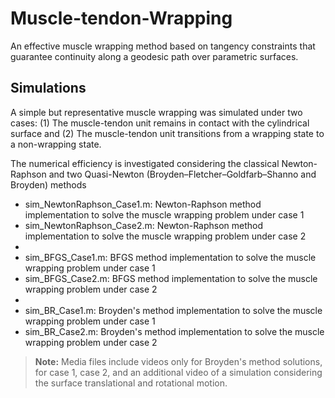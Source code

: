# Muscle-tendon-Wrapping
An effective muscle wrapping method based on tangency constraints that guarantee continuity along a geodesic path over parametric surfaces.

## Simulations

A simple but representative muscle wrapping was simulated under two cases: (1) The muscle-tendon unit remains in contact with the cylindrical surface and (2) The muscle-tendon unit transitions from a wrapping state to a non-wrapping state.

The numerical efficiency is investigated considering the classical Newton-Raphson and two Quasi-Newton (Broyden–Fletcher–Goldfarb–Shanno and Broyden) methods

- sim_NewtonRaphson_Case1.m: Newton-Raphson method implementation to solve the muscle wrapping problem under case 1
- sim_NewtonRaphson_Case2.m: Newton-Raphson method implementation to solve the muscle wrapping problem under case 2
- 
- sim_BFGS_Case1.m: BFGS method implementation to solve the muscle wrapping problem under case 1
- sim_BFGS_Case2.m: BFGS method implementation to solve the muscle wrapping problem under case 2
- 
- sim_BR_Case1.m: Broyden's method implementation to solve the muscle wrapping problem under case 1
- sim_BR_Case2.m: Broyden's method implementation to solve the muscle wrapping problem under case 2

> **Note:** Media files include videos only for Broyden's method solutions, for case 1, case 2, and an additional video of a simulation considering the surface translational and rotational motion.
